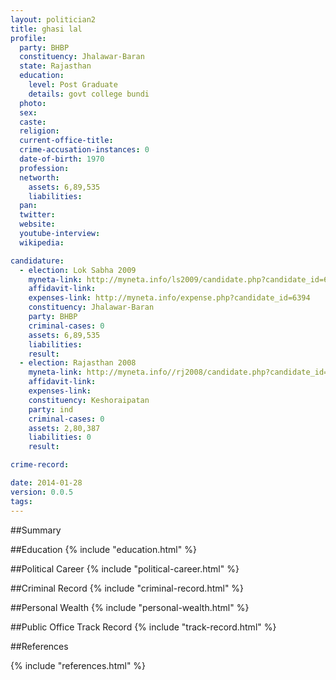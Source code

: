 ```yaml
---
layout: politician2
title: ghasi lal
profile: 
  party: BHBP
  constituency: Jhalawar-Baran
  state: Rajasthan
  education: 
    level: Post Graduate
    details: govt college bundi
  photo: 
  sex: 
  caste: 
  religion: 
  current-office-title: 
  crime-accusation-instances: 0
  date-of-birth: 1970
  profession: 
  networth: 
    assets: 6,89,535
    liabilities: 
  pan: 
  twitter: 
  website: 
  youtube-interview: 
  wikipedia: 

candidature: 
  - election: Lok Sabha 2009
    myneta-link: http://myneta.info/ls2009/candidate.php?candidate_id=6394
    affidavit-link: 
    expenses-link: http://myneta.info/expense.php?candidate_id=6394
    constituency: Jhalawar-Baran 
    party: BHBP
    criminal-cases: 0
    assets: 6,89,535
    liabilities: 
    result:  
  - election: Rajasthan 2008
    myneta-link: http://myneta.info//rj2008/candidate.php?candidate_id=454
    affidavit-link: 
    expenses-link: 
    constituency: Keshoraipatan 
    party: ind
    criminal-cases: 0
    assets: 2,80,387
    liabilities: 0
    result:  

crime-record: 

date: 2014-01-28
version: 0.0.5
tags: 
---
```

##Summary


##Education
{% include "education.html" %}


##Political Career
{% include "political-career.html" %}


##Criminal Record
{% include "criminal-record.html" %}


##Personal Wealth
{% include "personal-wealth.html" %}


##Public Office Track Record
{% include "track-record.html" %}


##References


{% include "references.html" %}